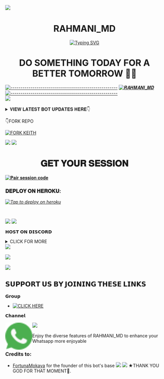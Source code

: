 <a><img src='https://i.imgur.com/LyHic3i.gif'/></a>
<h1 align="center"> RAHMANI_MD </h1>
<p align="center">
  <a href="https://git.io/typing-svg"><img src="https://readme-typing-svg.demolab.com?font=EB+Garamond&weight=900&size=30&duration=4000&pause=1000&random=false&width=435&lines=+MY+NAME+ IS+𝑹𝑨𝑯𝑴𝑨𝑵𝑰+𝑴𝑫;CREATED+BY+𝑹𝑨𝑯𝑴𝑨𝑵𝑰;Fork+Me+Please" alt="Typing SVG" /></a>
 </p>
 
<h1 align="center"> DO SOMETHING TODAY FOR A BETTER TOMORROW 👊👊
</h1>



   [![-----------------------------------------------------](https://raw.githubusercontent.com/andreasbm/readme/master/assets/lines/colored.png)](#table-of-contents)
 <a href="https://whatsapp.com/channel/0029VacQFw65Ui2gGv0Kwk1r">
 <img alt="𝑹𝑨𝑯𝑴𝑨𝑵𝑰_𝑴𝑫" height="500" src="https://files.catbox.moe/aktbgo.jpg">
 [![-----------------------------------------------------](https://raw.githubusercontent.com/andreasbm/readme/master/assets/lines/colored.png)](#table-of-contents)                
<a><img src='https://i.imgur.com/LyHic3i.gif'/></a>
 

<details>
<summary>𝐕𝐈𝐄𝐖 𝐋𝐀𝐓𝐄𝐒𝐓 𝐁𝐎𝐓 𝐔𝐏𝐃𝐀𝐓𝐄𝐒 𝐇𝐄𝐑𝐄👇</summary>
  
- 𝑨𝒍𝒍 𝑫𝒐𝒘𝒏𝒍𝒐𝒂𝒅𝒆𝒓𝒔 𝑭𝒊𝒙𝒆𝒅 𝒂𝒏𝒅 𝒂𝒓𝒆 𝑾𝒐𝒓𝒌𝒊𝒏𝒈🔥.
- 𝑶𝒗𝒆𝒓𝒂𝒍 𝑷𝒆𝒓𝒇𝒐𝒓𝒎𝒂𝒏𝒄𝒆 𝑰𝒎𝒑𝒓𝒐𝒗𝒆𝒎𝒆𝒏𝒕𝒔🤫.

</details>


👇FORK REPO

  

<a href="https://github.com/Rahmani/RAHMANI_MD/fork"><img src="https://img.shields.io/badge/CLICK%20HERE-purple" alt="FORK KEITH" width="150"></a>


<a><img src='https://i.imgur.com/LyHic3i.gif'/></a>
<a><img src='https://i.imgur.com/LyHic3i.gif'/></a>
 <h1 align="center">  𝐆𝐄𝐓 𝐘𝐎𝐔𝐑 𝐒𝐄𝐒𝐒𝐈𝐎𝐍 </h1>
  <a href="https://https://keithmd.onrender.com"><img src="https://img.shields.io/badge/Pair%20session%20code-white" alt="𝐏𝐚𝐢𝐫 𝐬𝐞𝐬𝐬𝐢𝐨𝐧 𝐜𝐨𝐝𝐞" width="300"></a>



###  𝐃𝐄𝐏𝐋𝐎𝐘 𝐎𝐍 𝐇𝐄𝐑𝐎𝐊𝐔:


 *[![Tap to deploy on heroku](https://www.herokucdn.com/deploy/button.svg)](https://dashboard.heroku.com/new?button-url=https://github.com/keithkeizzah/RAHMANI_MD&template=https://github.com/Rahmani/RAHMANI_MD.git)*

<br>

<a><img src='https://i.imgur.com/LyHic3i.gif'/></a>
<a><img src='https://i.imgur.com/LyHic3i.gif'/></a>
 

𝗛𝗢𝗦𝗧 𝗢𝗡 𝗗𝗜𝗦𝗖𝗢𝗥𝗗
<details>
<summary>CLICK FOR MORE</summary>
<a href="https://github.com/Rahmani/RAHMANI_MD/archive/refs/heads/main.zip"><img src="https://img.shields.io/badge/DOWNLOAD%20FILES-yellow" alt="Rainhost Files" width="150"></a>
  
<a href="https://bot-hosting.net/?aff=1259151615210819614"><img src="https://img.shields.io/badge/SIGNUP%20&%20DEPLOY-gold" alt="Scalingo Deploy" width="150"></a>
</details

<a><img src='https://i.imgur.com/LyHic3i.gif'/></a>


<a><img src='https://i.imgur.com/LyHic3i.gif'/></a>



<a><img src='https://i.imgur.com/LyHic3i.gif'/></a>

## 𝗦𝗨𝗣𝗣𝗢𝗥𝗧 𝗨𝗦 𝗕𝗬 𝗝𝗢𝗜𝗡𝗜𝗡𝗚 𝗧𝗛𝗘𝗦𝗘 𝗟𝗜𝗡𝗞𝗦

𝗚𝗿𝗼𝘂𝗽
- <a href="https://chat.whatsapp.com/D3dnvm4vsn9HafO6wkqnzF" target="_blank">
    <img alt="CLICK HERE" src="https://chat.whatsapp.com/D3dnvm4vsn9HafO6wkqnzF" />
  </a>


𝗖𝗵𝗮𝗻𝗻𝗲𝗹
<p align="centre">
  <a href="https://whatsapp.com/channel/0029VavShWD1iUxb6kjV6K2T">
    <img align="left" alt="SIEGRIN | Whastapp" width="86px" src="https://raw.githubusercontent.com/PikaBotz/My_Personal_Space/main/Images/AnyaBot_pics/Anya_v2/Whatsapp.svg" />
  

   
   <a><img src='https://i.imgur.com/LyHic3i.gif'/></a>


Enjoy the diverse features of RAHMANI_MD  to enhance your Whatsapp more enjoyable


### Credits to:
- [FortunaMokaya](https://github.com/Fortunatusmokaya) for the founder of this bot's base
<a><img src='https://i.imgur.com/LyHic3i.gif'/></a>
<a><img src='https://i.imgur.com/LyHic3i.gif'/></a>
★THANK YOU GOD FOR THAT MOMENT🙏.
